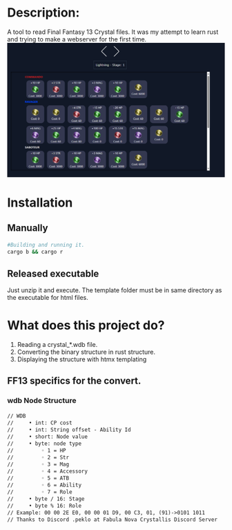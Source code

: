 # Description:
A tool to read Final Fantasy 13 Crystal files.
It was my attempt to learn rust and trying to make a webserver for the first time.
![How it should look like](readme_1.png)

# Installation
## Manually
```bash
#Building and running it.
cargo b && cargo r
```

## Released executable
Just unzip it and execute.
The template folder must be in same directory as the executable for html files.

# What does this project do?
1. Reading a crystal_*.wdb file.
2. Converting the binary structure in rust structure.
3. Displaying the structure with htmx templating

## FF13 specifics for the convert.
### wdb Node Structure
```
// WDB
//     • int: CP cost
//     • int: String offset - Ability Id
//     • short: Node value
//     • byte: node type
//         ◦ 1 = HP
//         ◦ 2 = Str
//         ◦ 3 = Mag
//         ◦ 4 = Accessory
//         ◦ 5 = ATB
//         ◦ 6 = Ability
//         ◦ 7 = Role
//     • byte / 16: Stage
//     • byte % 16: Role
// Example: 00 00 2E E0, 00 00 01 D9, 00 C3, 01, (91)->0101 1011
// Thanks to Discord .peklo at Fabula Nova Crystallis Discord Server
```




